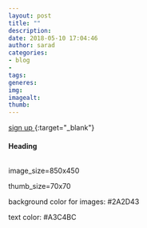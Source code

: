 ```yaml
---
layout: post
title: ""
description: 
date: 2018-05-10 17:04:46
author: sarad
categories:
- blog
- 
tags: 
generes: 
img: 
imagealt: 
thumb: 
---
```


 <!--more--> 

[sign up <i class="fa fa-external-link" aria-hidden="true"></i>](https://){:target="_blank"}


#### Heading


<img src="/assets/img/blog/.jpg" alt="">

image_size=850x450

thumb_size=70x70

background color for images: #2A2D43

text color: #A3C4BC